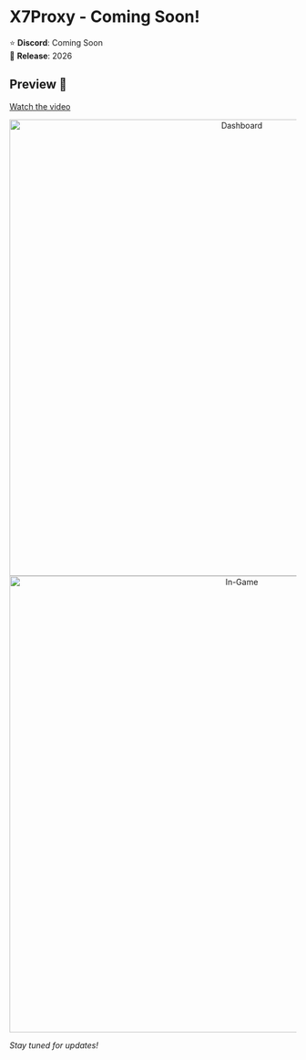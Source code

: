 # X7Proxy - Coming Soon!

⭐ **Discord**: Coming Soon  
📅 **Release**: 2026

## Preview 📸

[Watch the video](https://www.youtube.com/watch?v=gITWvianSWw)

<div align="center">
  <img src="https://raw.githubusercontent.com/klldtest/X7Proxy/refs/heads/main/images/dashboard.png" alt="Dashboard" width="800"/>
</div>

<div align="center">
  <img src="https://raw.githubusercontent.com/klldtest/X7Proxy/refs/heads/main/images/ingame.png" alt="In-Game" width="800"/>
</div>

*Stay tuned for updates!*
